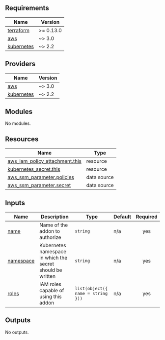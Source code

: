 <!-- BEGIN_TF_DOCS -->
## Requirements

| Name | Version |
|------|---------|
| <a name="requirement_terraform"></a> [terraform](#requirement\_terraform) | >= 0.13.0 |
| <a name="requirement_aws"></a> [aws](#requirement\_aws) | ~> 3.0 |
| <a name="requirement_kubernetes"></a> [kubernetes](#requirement\_kubernetes) | ~> 2.2 |

## Providers

| Name | Version |
|------|---------|
| <a name="provider_aws"></a> [aws](#provider\_aws) | ~> 3.0 |
| <a name="provider_kubernetes"></a> [kubernetes](#provider\_kubernetes) | ~> 2.2 |

## Modules

No modules.

## Resources

| Name | Type |
|------|------|
| [aws_iam_policy_attachment.this](https://registry.terraform.io/providers/hashicorp/aws/latest/docs/resources/iam_policy_attachment) | resource |
| [kubernetes_secret.this](https://registry.terraform.io/providers/hashicorp/kubernetes/latest/docs/resources/secret) | resource |
| [aws_ssm_parameter.policies](https://registry.terraform.io/providers/hashicorp/aws/latest/docs/data-sources/ssm_parameter) | data source |
| [aws_ssm_parameter.secret](https://registry.terraform.io/providers/hashicorp/aws/latest/docs/data-sources/ssm_parameter) | data source |

## Inputs

| Name | Description | Type | Default | Required |
|------|-------------|------|---------|:--------:|
| <a name="input_name"></a> [name](#input\_name) | Name of the addon to authorize | `string` | n/a | yes |
| <a name="input_namespace"></a> [namespace](#input\_namespace) | Kubernetes namespace in which the secret should be written | `string` | n/a | yes |
| <a name="input_roles"></a> [roles](#input\_roles) | IAM roles capable of using this addon | `list(object({ name = string }))` | n/a | yes |

## Outputs

No outputs.
<!-- END_TF_DOCS -->